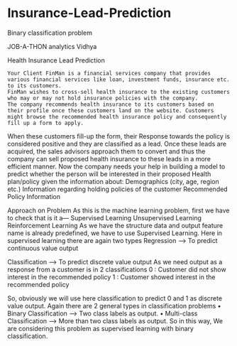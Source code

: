 # Insurance-Lead-Prediction
Binary classification problem

JOB-A-THON analytics Vidhya

Health Insurance Lead Prediction

	Your Client FinMan is a financial services company that provides various financial services like loan, investment funds, insurance etc. to its customers.
	FinMan wishes to cross-sell health insurance to the existing customers who may or may not hold insurance policies with the company.
	The company recommends health insurance to its customers based on their profile once these customers land on the website. Customers might browse the recommended health insurance policy and consequently fill up a form to apply.
When these customers fill-up the form, their Response towards the policy is considered positive and they are classified as a lead.
	Once these leads are acquired, the sales advisors approach them to convert and thus the company can sell proposed health insurance to these leads in a more efficient manner.
	Now the company needs your help in building a model to predict whether the person will be interested in their proposed Health plan/policy given the information about:
	Demographics (city, age, region etc.)
	Information regarding holding policies of the customer
	Recommended Policy Information

Approach on Problem
As this is the machine learning problem, first we have to check that is it a—
	Supervised Learning
	Unsupervised Learning
	Reinforcement Learning
As we have the structure data and output feature name is already predefined, we have to use Supervised Learning.
Here in supervised learning there are again two types
Regression   	--> To predict continuous value output

Classification --> To predict discrete value output
As we need output as a response from a customer is in 2 classifications
  	0 : Customer did not show interest in the recommended policy
	1 :  Customer showed interest in the recommended policy

So, obviously we will use here classification to predict 0 and 1 as discrete value output.
Again there are 2 general types in classification problems
•	Binary Classification -->  Two class labels as output.
•	Multi-class Classification --> More than two class labels as output.
So in this way, 
We are considering this problem as supervised learning with binary classification.
